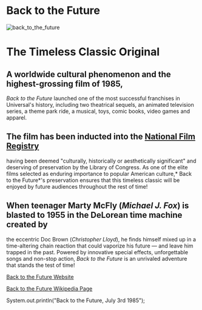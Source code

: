 # Back to the Future


![back_to_the_future](https://m.media-amazon.com/images/I/71BPuv+iRbL._AC_SL1000_.jpg)

#  **The Timeless Classic Original**

## A worldwide cultural phenomenon and the highest-grossing film of 1985,
<em>Back to the Future</em> launched one of the most successful franchises in Universal's history, including two theatrical sequels,
an animated television series, a theme park ride, a musical, toys, comic books, video games and apparel.</p>

## The film has been inducted into the [National Film Registry](https://www.loc.gov/programs/national-film-preservation-board/film-registry/complete-national-film-registry-listing/)
having been deemed "culturally, historically or aesthetically significant" and deserving of preservation by the Library of Congress.
As one of the elite films selected as enduring importance to popular American culture,* Back to the Future*'s
preservation ensures that this timeless classic will be enjoyed by future audiences throughout the rest of time!

## When teenager Marty McFly (*Michael J. Fox*) is blasted to 1955 in the DeLorean time machine created by
 the eccentric Doc Brown (*Christopher Lloyd*), he finds himself mixed up in a 
 time-altering chain reaction that could vaporize his future — and leave him trapped in the past.
 Powered by innovative special effects, unforgettable songs and non-stop action,
 *Back to the Future* is an unrivaled adventure that stands the test of time!

[Back to the Future Website](https://www.backtothefuture.com/movies/backtothefuture1)

[Back to the Future Wikipedia Page](https://en.wikipedia.org/wiki/Back_to_the_Future)

System.out.println("Back to the Future, July 3rd 1985");

